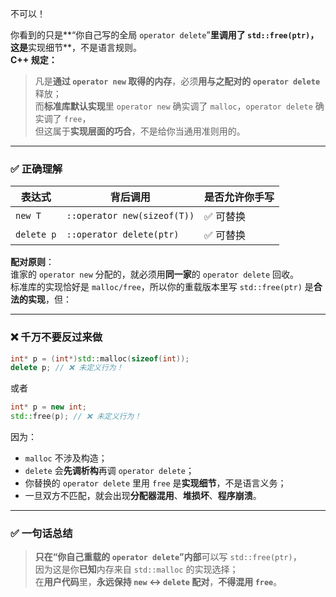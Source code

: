 不可以！

你看到的只是**“你自己写的全局 `operator delete`”**里调用了 `std::free(ptr)`，  
这是**实现细节**，不是语言规则。  
**C++ 规定：**

> 凡是**通过 `operator new` 取得的内存**，必须**用与之配对的 `operator delete`** 释放；  
> 而**标准库默认实现**里 `operator new` 确实调了 `malloc`，`operator delete` 确实调了 `free`，  
> 但这属于**实现层面的巧合**，不是给你当通用准则用的。

---

### ✅ 正确理解

| 表达式 | 背后调用 | 是否允许你手写 |
|--------|----------|----------------|
| `new T` | `::operator new(sizeof(T))` | ✅ 可替换 |
| `delete p` | `::operator delete(ptr)` | ✅ 可替换 |

**配对原则**：  
谁家的 `operator new` 分配的，就必须用**同一家**的 `operator delete` 回收。  
标准库的实现恰好是 `malloc/free`，所以你的重载版本里写 `std::free(ptr)` 是**合法的实现**，但：

---

### ❌ 千万不要反过来做
```cpp
int* p = (int*)std::malloc(sizeof(int));
delete p; // ❌ 未定义行为！
```
或者
```cpp
int* p = new int;
std::free(p); // ❌ 未定义行为！
```

因为：
- `malloc` 不涉及构造；
- `delete` 会**先调析构**再调 `operator delete`；
- 你替换的 `operator delete` 里用 `free` 是**实现细节**，不是语言义务；
- 一旦双方不匹配，就会出现**分配器混用**、**堆损坏**、**程序崩溃**。

---

### ✅ 一句话总结
> **只在“你自己重载的 `operator delete`”内部**可以写 `std::free(ptr)`，  
> 因为这是你**已知**内存来自 `std::malloc` 的实现选择；  
> 在**用户代码**里，**永远保持 `new` ↔ `delete` 配对**，**不得混用 `free`**。

